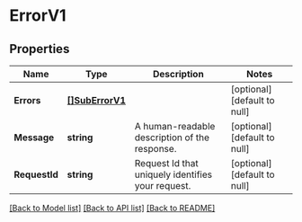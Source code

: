 # ErrorV1

## Properties
Name | Type | Description | Notes
------------ | ------------- | ------------- | -------------
**Errors** | [**[]SubErrorV1**](SubErrorV1.md) |  | [optional] [default to null]
**Message** | **string** | A human-readable description of the response. | [optional] [default to null]
**RequestId** | **string** | Request Id that uniquely identifies your request. | [optional] [default to null]

[[Back to Model list]](../README.md#documentation-for-models) [[Back to API list]](../README.md#documentation-for-api-endpoints) [[Back to README]](../README.md)

